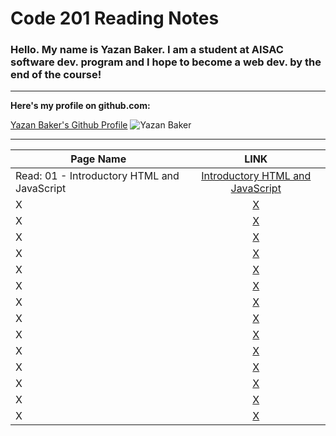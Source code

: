 # Code 201 Reading Notes



### Hello. My name is Yazan Baker. I am a student at AISAC software dev. program and I hope to become a web dev. by the end of the course!
---
__Here's my profile on github.com:__

[Yazan Baker's Github Profile](https://github.com/yazanbaker94) ![Yazan Baker](https://i.ibb.co/WpV37T0/1.png)


---


| Page Name        | LINK       |
| ------------- |:-------------:|
| Read: 01 - Introductory HTML and JavaScript      | [Introductory HTML and JavaScript](https://yazanbaker94.github.io/code-201-reading-notes/class-01)|
| X      | [X](X)|
| X      | [X](X)|
| X      | [X](X)|
| X      | [X](X)|
| X      | [X](X)|
| X      | [X](X)|
| X      | [X](X)|
| X      | [X](X)|
| X      | [X](X)|
| X      | [X](X)|
| X      | [X](X)|
| X      | [X](X)|
| X      | [X](X)|
| X      | [X](X)|
